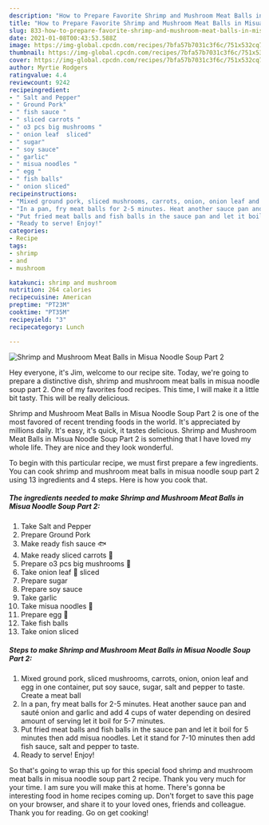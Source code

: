 ```yaml
---
description: "How to Prepare Favorite Shrimp and Mushroom Meat Balls in Misua Noodle Soup Part 2"
title: "How to Prepare Favorite Shrimp and Mushroom Meat Balls in Misua Noodle Soup Part 2"
slug: 833-how-to-prepare-favorite-shrimp-and-mushroom-meat-balls-in-misua-noodle-soup-part-2
date: 2021-01-08T00:43:53.588Z
image: https://img-global.cpcdn.com/recipes/7bfa57b7031c3f6c/751x532cq70/shrimp-and-mushroom-meat-balls-in-misua-noodle-soup-part-2-recipe-main-photo.jpg
thumbnail: https://img-global.cpcdn.com/recipes/7bfa57b7031c3f6c/751x532cq70/shrimp-and-mushroom-meat-balls-in-misua-noodle-soup-part-2-recipe-main-photo.jpg
cover: https://img-global.cpcdn.com/recipes/7bfa57b7031c3f6c/751x532cq70/shrimp-and-mushroom-meat-balls-in-misua-noodle-soup-part-2-recipe-main-photo.jpg
author: Myrtie Rodgers
ratingvalue: 4.4
reviewcount: 9242
recipeingredient:
- " Salt and Pepper"
- " Ground Pork"
- " fish sauce "
- " sliced carrots "
- " o3 pcs big mushrooms "
- " onion leaf  sliced"
- " sugar"
- " soy sauce"
- " garlic"
- " misua noodles "
- " egg "
- " fish balls"
- " onion sliced"
recipeinstructions:
- "Mixed ground pork, sliced mushrooms, carrots, onion, onion leaf and egg in one container, put soy sauce, sugar, salt and pepper to taste. Create a meat ball"
- "In a pan, fry meat balls for 2-5 minutes. Heat another sauce pan and sauté onion and garlic and add 4 cups of water depending on desired amount of serving let it boil for 5-7 minutes."
- "Put fried meat balls and fish balls in the sauce pan and let it boil for 5 minutes then add misua noodles. Let it stand for 7-10 minutes then add fish sauce, salt and pepper to taste."
- "Ready to serve! Enjoy!"
categories:
- Recipe
tags:
- shrimp
- and
- mushroom

katakunci: shrimp and mushroom 
nutrition: 264 calories
recipecuisine: American
preptime: "PT23M"
cooktime: "PT35M"
recipeyield: "3"
recipecategory: Lunch

---
```



![Shrimp and Mushroom Meat Balls in Misua Noodle Soup Part 2](https://img-global.cpcdn.com/recipes/7bfa57b7031c3f6c/751x532cq70/shrimp-and-mushroom-meat-balls-in-misua-noodle-soup-part-2-recipe-main-photo.jpg)

Hey everyone, it's Jim, welcome to our recipe site. Today, we're going to prepare a distinctive dish, shrimp and mushroom meat balls in misua noodle soup part 2. One of my favorites food recipes. This time, I will make it a little bit tasty. This will be really delicious.

Shrimp and Mushroom Meat Balls in Misua Noodle Soup Part 2 is one of the most favored of recent trending foods in the world. It's appreciated by millions daily. It's easy, it's quick, it tastes delicious. Shrimp and Mushroom Meat Balls in Misua Noodle Soup Part 2 is something that I have loved my whole life. They are nice and they look wonderful.




To begin with this particular recipe, we must first prepare a few ingredients. You can cook shrimp and mushroom meat balls in misua noodle soup part 2 using 13 ingredients and 4 steps. Here is how you cook that.

<!--inarticleads1-->

##### The ingredients needed to make Shrimp and Mushroom Meat Balls in Misua Noodle Soup Part 2:

1. Take  Salt and Pepper
1. Prepare  Ground Pork
1. Make ready  fish sauce 🐟
1. Make ready  sliced carrots 🥕
1. Prepare  o3 pcs big mushrooms 🍄
1. Take  onion leaf 🍃 sliced
1. Prepare  sugar
1. Prepare  soy sauce
1. Take  garlic
1. Take  misua noodles 🍜
1. Prepare  egg 🥚
1. Take  fish balls
1. Take  onion sliced




<!--inarticleads2-->

##### Steps to make Shrimp and Mushroom Meat Balls in Misua Noodle Soup Part 2:

1. Mixed ground pork, sliced mushrooms, carrots, onion, onion leaf and egg in one container, put soy sauce, sugar, salt and pepper to taste. Create a meat ball
1. In a pan, fry meat balls for 2-5 minutes. Heat another sauce pan and sauté onion and garlic and add 4 cups of water depending on desired amount of serving let it boil for 5-7 minutes.
1. Put fried meat balls and fish balls in the sauce pan and let it boil for 5 minutes then add misua noodles. Let it stand for 7-10 minutes then add fish sauce, salt and pepper to taste.
1. Ready to serve! Enjoy!




So that's going to wrap this up for this special food shrimp and mushroom meat balls in misua noodle soup part 2 recipe. Thank you very much for your time. I am sure you will make this at home. There's gonna be interesting food in home recipes coming up. Don't forget to save this page on your browser, and share it to your loved ones, friends and colleague. Thank you for reading. Go on get cooking!
